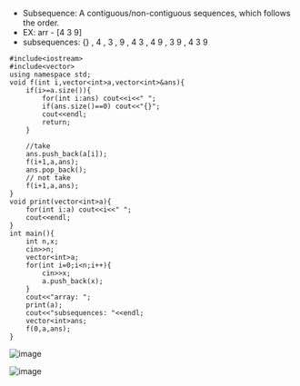 - Subsequence: A contiguous/non-contiguous sequences, which follows the order.
- EX: arr - [4 3 9]
- subsequences: {} , 4 , 3 , 9 , 4 3 , 4 9 , 3 9 , 4 3 9

```
#include<iostream>
#include<vector>
using namespace std;
void f(int i,vector<int>a,vector<int>&ans){
    if(i>=a.size()){
        for(int i:ans) cout<<i<<" ";
        if(ans.size()==0) cout<<"{}";
        cout<<endl;
        return;
    }
    
    //take 
    ans.push_back(a[i]);
    f(i+1,a,ans);
    ans.pop_back();
    // not take
    f(i+1,a,ans);
}
void print(vector<int>a){
    for(int i:a) cout<<i<<" ";
    cout<<endl;
}
int main(){
    int n,x;
    cin>>n;
    vector<int>a;
    for(int i=0;i<n;i++){
        cin>>x;
        a.push_back(x);
    }
    cout<<"array: ";
    print(a);
    cout<<"subsequences: "<<endl;
    vector<int>ans;
    f(0,a,ans);
}
```
![image](https://github.com/Rohit-Dumka/CPP/assets/96404582/dbfbd461-4fb1-440a-a9a5-bb96ce6a375c)

![image](https://github.com/Rohit-Dumka/CPP/assets/96404582/25131185-eb1b-4337-b9d5-14f1f319c22a)
